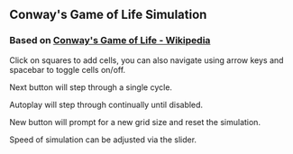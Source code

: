 ## Conway's Game of Life Simulation

### Based on [Conway's Game of Life - Wikipedia](https://en.wikipedia.org/wiki/Conway%27s_Game_of_Life)

Click on squares to add cells, you can also navigate using arrow keys and spacebar to toggle cells on/off.

Next button will step through a single cycle. 

Autoplay will step through continually until disabled.

New button will prompt for a new grid size and reset the simulation.

Speed of simulation can be adjusted via the slider.
